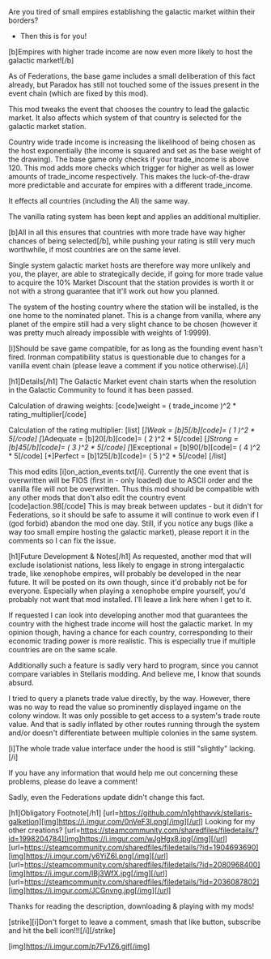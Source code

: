 Are you tired of small empires establishing the galactic market within their borders?
 - Then this is for you!

[b]Empires with higher trade income are now even more likely to host the galactic market![/b]

As of Federations, the base game includes a small deliberation of this fact already, but Paradox has still not touched some of the issues present in the event chain (which are fixed by this mod). 

This mod tweaks the event that chooses the country to lead the galactic market. It also affects which system of that country is selected for the galactic market station.

Country wide trade income is increasing the likelihood of being chosen as the host exponentially (the income is squared and set as the base weight of the drawing).
The base game only checks if your trade_income is above 120. This mod adds more checks which trigger for higher as well as lower amounts of trade_income respectively.
This makes the luck-of-the-draw more predictable and accurate for empires with a different trade_income.

It effects all countries (including the AI) the same way.

The vanilla rating system has been kept and applies an additional multiplier.

[b]All in all this ensures that countries with more trade have way higher chances of being selected[/b], while pushing your rating is still very much worthwhile, if most countries are on the same level.

Single system galactic market hosts are therefore way more unlikely and you, the player, are able to strategically decide, if going for more trade value to acquire the 10% Market Discount that the station provides is worth it or not with a strong guarantee that it'll work out how you planned.

The system of the hosting country where the station will be installed, is the one home to the nominated planet.
This is a change from vanilla, where any planet of the empire still had a very slight chance to be chosen (however it was pretty much already impossible with weights of 1:9999).

[i]Should be save game compatible, for as long as the founding event hasn't fired.
Ironman compatibility status is questionable due to changes for a vanilla event chain (please leave a comment if you notice otherwise).[/i]

[h1]Details[/h1]
The Galactic Market event chain starts when the resolution in the Galactic Community to found it has been passed. 

Calculation of drawing weights:
[code]weight = ( trade_income )^2 * rating_multiplier[/code]

Calculation of the rating multiplier:
[list]
[*]Weak = [b]5[/b][code]= ( 1 )^2 * 5[/code]
[*]Adequate = [b]20[/b][code]= ( 2 )^2 * 5[/code]
[*]Strong = [b]45[/b][code]= ( 3 )^2 * 5[/code]
[*]Exceptional = [b]90[/b][code]= ( 4 )^2 * 5[/code]
[*]Perfect = [b]125[/b][code]= ( 5 )^2 * 5[/code]
[/list]

This mod edits [i]on_action_events.txt[/i]. Currently the one event that is overwritten will be FIOS (first in - only loaded) due to ASCII order and the vanilla file will not be overwritten. Thus this mod should be compatible with any other mods that don't also edit the country event
[code]action.98[/code]
This is may break between updates - but it didn't for Federations, so it should be safe to assume it will continue to work even if I (god forbid) abandon the mod one day. Still, if you notice any bugs (like a way too small empire hosting the galactic market), please report it in the comments so I can fix the issue.

[h1]Future Development & Notes[/h1]
As requested, another mod that will exclude isolationist nations, less likely to engage in strong intergalactic trade, like xenophobe empires, will probably be developed in the near future. It will be posted on its own though, since it'd probably not be for everyone. Especially when playing a xenophobe empire yourself, you'd probably not want that mod installed. I'll leave a link here when I get to it.

If requested I can look into developing another mod that guarantees the country with the highest trade income will host the galactic market. In my opinion though, having a chance for each country, corresponding to their economic trading power is more realistic. This is especially true if multiple countries are on the same scale.

Additionally such a feature is sadly very hard to program, since you cannot compare variables in Stellaris modding. And believe me, I know that sounds absurd.

I tried to query a planets trade value directly, by the way. However, there was no way to read the value so prominently displayed ingame on the colony window. It was only possible to get access to a system's trade route value. And that is sadly inflated by other routes running through the system and/or doesn't differentiate between multiple colonies in the same system.

[i]The whole trade value interface under the hood is still "slightly" lacking.[/i]

If you have any information that would help me out concerning these problems, please do leave a comment!

Sadly, even the Federations update didn't change this fact.

[h1]Obligatory Footnote[/h1]
[url=https://github.com/n1ghthavvk/stellaris-galketion][img]https://i.imgur.com/0nVeF3I.png[/img][/url]
Looking for my other creations?
[url=https://steamcommunity.com/sharedfiles/filedetails/?id=1998204784][img]https://i.imgur.com/wJgHgx8.jpg[/img][/url]
[url=https://steamcommunity.com/sharedfiles/filedetails/?id=1904693690][img]https://i.imgur.com/y6YiZ6I.png[/img][/url]
[url=https://steamcommunity.com/sharedfiles/filedetails/?id=2080968400][img]https://i.imgur.com/IBj3WfX.jpg[/img][/url]
[url=https://steamcommunity.com/sharedfiles/filedetails/?id=2036087802][img]https://i.imgur.com/JCGnvng.jpg[/img][/url]

Thanks for reading the description, downloading & playing with my mods!

[strike][i]Don't forget to leave a comment, smash that like button, subscribe and hit the bell icon!!![/i][/strike]

[img]https://i.imgur.com/p7Fv1Z6.gif[/img]
